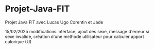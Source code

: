 # Projet-Java-FIT
Projet Java FIT avec Lucas Ugo Corentin et Jade

15/02/2025 modifications interface, ajout des sexe, message d'erreur si sexe invalide, création d'une methode utilisateur pour calculer apport calorique (U) 
